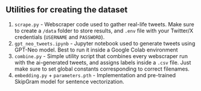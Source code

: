 ## Utilities for creating the dataset
1. `scrape.py` - Webscraper code used to gather real-life tweets. Make sure to create a `/data` folder to store results, and `.env` file with your Twitter/X credentials (`USERNAME` and `PASSWORD`).
2. `gpt_neo_tweets.ipynb` - Jupyter notebook used to generate tweets using GPT-Neo model. Best to run it inside a Google Colab environment
3. `combine.py` - Simple utility script that combines every webscraper run with the ai-generated tweets, and assigns labels inside a `.csv` file. Just make sure to set global constants corresponding to correct filenames.
4. `embedding.py` + `parameters.pth` - Implementation and pre-trained SkipGram model for sentence vectorization.  